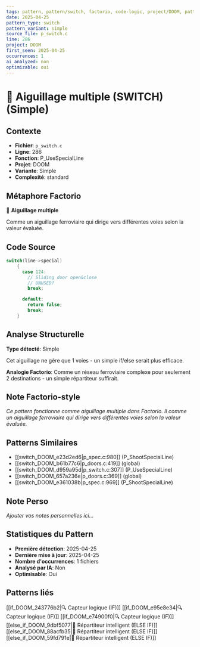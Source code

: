 ```yaml
---
tags: pattern, pattern/switch, factorio, code-logic, project/DOOM, pattern/variant/simple
date: 2025-04-25
pattern_type: switch
pattern_variant: simple
source_file: p_switch.c
line: 286
project: DOOM
first_seen: 2025-04-25
occurrences: 1
ai_analyzed: non
optimizable: oui
---
```


# 🔀 Aiguillage multiple (SWITCH) (Simple)

## Contexte
- **Fichier**: `p_switch.c`
- **Ligne**: 286
- **Fonction**: P_UseSpecialLine
- **Projet**: DOOM
- **Variante**: Simple
- **Complexité**: standard

## Métaphore Factorio
🔀 **Aiguillage multiple**

Comme un aiguillage ferroviaire qui dirige vers différentes voies selon la valeur évaluée.

## Code Source
```c
switch(line->special)
	{
	  case 124:
	    // Sliding door open&close
	    // UNUSED?
	    break;

	  default:
	    return false;
	    break;
	}
```

## Analyse Structurelle
**Type détecté**: Simple

Cet aiguillage ne gère que 1 voies - un simple if/else serait plus efficace.

**Analogie Factorio**:
Comme un réseau ferroviaire complexe pour seulement 2 destinations - un simple répartiteur suffirait.

## Note Factorio-style
*Ce pattern fonctionne comme aiguillage multiple dans Factorio. Il comme un aiguillage ferroviaire qui dirige vers différentes voies selon la valeur évaluée.*

## Patterns Similaires
- [[switch_DOOM_e23d2ed6|p_spec.c:980]] (P_ShootSpecialLine)
- [[switch_DOOM_b61b77c6|p_doors.c:419]] (global)
- [[switch_DOOM_d959a95d|p_switch.c:307]] (P_UseSpecialLine)
- [[switch_DOOM_657a236e|p_doors.c:369]] (global)
- [[switch_DOOM_e361038b|p_spec.c:969]] (P_ShootSpecialLine)

## Note Perso
*Ajouter vos notes personnelles ici...*

## Statistiques du Pattern
- **Première détection**: 2025-04-25
- **Dernière mise à jour**: 2025-04-25
- **Nombre d'occurrences**: 1 fichiers
- **Analysé par IA**: Non
- **Optimisable**: Oui

## Patterns liés
[[if_DOOM_243776b2|🔍 Capteur logique (IF)]]
[[if_DOOM_e95e8e34|🔍 Capteur logique (IF)]]
[[if_DOOM_e74900f0|🔍 Capteur logique (IF)]]
[[else_if_DOOM_9dbf5077|🔄 Répartiteur intelligent (ELSE IF)]]
[[else_if_DOOM_88acfb35|🔄 Répartiteur intelligent (ELSE IF)]]
[[else_if_DOOM_59fd791e|🔄 Répartiteur intelligent (ELSE IF)]]
